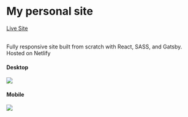 <h1>
  My personal site
</h1>
<div>
  <a href="https://tommy-li.netlify.app/">Live Site</a>
</div>
<br />
<p>Fully responsive site built from scratch with React, SASS, and Gatsby. Hosted on Netlify</p>


<div>
  <h4>Desktop</h4>
 <img style="max-width:400px;" src="https://i.imgur.com/Dy3dyjv.png">
</div>

<div>
  <h4>Mobile</h4>
 <img style="max-width:100px;" src="https://i.imgur.com/JoGHFUs.png">
</div>
